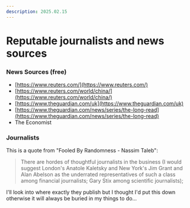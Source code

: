 ```yaml
---
description: 2025.02.15
---
```


# Reputable journalists and news sources

### News Sources (free)

* [https://www.reuters.com/](https://www.reuters.com/)
* [https://www.reuters.com/world/china/](https://www.reuters.com/world/china/)
* [https://www.theguardian.com/uk](https://www.theguardian.com/uk)
* [https://www.theguardian.com/news/series/the-long-read](https://www.theguardian.com/news/series/the-long-read)
* The Economist

### Journalists

This is a quote from "Fooled By Randomness - Nassim Taleb":

> There are hordes of thoughtful journalists in the business (I would suggest London's Anatole Kaletsky and New York's Jim Grant and Alan Abelson as the underrated representatives of such a class among financial journalists; Gary Stix among scientific journalists);

I'll look into where exactly they publish but I thought I'd put this down otherwise it will always be buried in my things to do...

